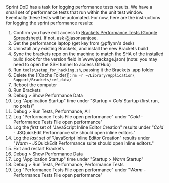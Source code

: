 Sprint DoD has a task for logging performance tests results. We have a small set of performance tests that run within the unit test window. Eventually these tests will be automated. For now, here are the instructions for logging the sprint performance results:

1. Confirm you have edit access to [Brackets Performance Tests (Google Spreadsheet)](https://docs.google.com/spreadsheet/ccc?key=0Aras0diokeHxdEc5RGtOeVI0V0xGU3FPUXBuX3ZYTlE#gid=0). If not, ask @jasonsanjose.
2. Get the performance laptop (get key from @pflynn's desk)
3. Uninstall any existing Brackets, and install the new Brackets build
4. Sync the brackets repo on the machine to match the SHA of the installed build (look for the version field in <path to install>\www\package.json) (note: you may need to open the SSH tunnel to access GitHub)
5. Run ``tools\setup_for_hacking.sh``, passing it the Brackets .app folder
6. Delete the [[Cache Folder]]: `rm -r ~/Library/Application\ Support/Brackets/cef_data/`
7. Reboot the computer
8. Run Brackets
9. Debug > Show Performance Data
10. Log "Application Startup" time under "Startup > _Cold_ Startup (first run, no prefs)"
11. Debug > Run Tests, Performance, All
12. Log "Performance Tests File open performance" under "_Cold_ - Performance Tests File open performance"
13. Log the _first_ set of "JavaScript Inline Editor Creation" results under "_Cold_ - JSQuickEdit Performance site should open inline editors."
14. Log the _last_ set of "JavaScript Inline Editor Creation" results under "_Warm_ - JSQuickEdit Performance suite should open inline editors."
15. Exit and restart Brackets
16. Debug > Show Performance Data
17. Log "Application Startup" time under "Startup > _Warm_ Startup"
18. Debug > Run Tests, Performance, Performance Tests
19. Log "Performance Tests File open performance" under "_Warm_ - Performance Tests File open performance"